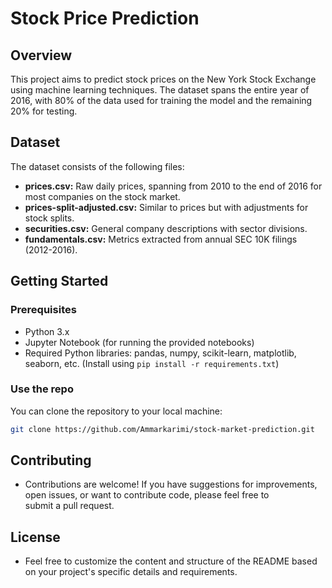 # Stock Price Prediction

## Overview

This project aims to predict stock prices on the New York Stock Exchange using machine learning techniques. The dataset spans the entire year of 2016, with 80% of the data used for training the model and the remaining 20% for testing.

## Dataset

The dataset consists of the following files:

- **prices.csv:** Raw daily prices, spanning from 2010 to the end of 2016 for most companies on the stock market.
- **prices-split-adjusted.csv:** Similar to prices but with adjustments for stock splits.
- **securities.csv:** General company descriptions with sector divisions.
- **fundamentals.csv:** Metrics extracted from annual SEC 10K filings (2012-2016).

## Getting Started

### Prerequisites

- Python 3.x
- Jupyter Notebook (for running the provided notebooks)
- Required Python libraries: pandas, numpy, scikit-learn, matplotlib, seaborn, etc. (Install using `pip install -r requirements.txt`)

### Use the repo

You can clone the repository to your local machine:

   ```bash
   git clone https://github.com/Ammarkarimi/stock-market-prediction.git
```
## Contributing

- Contributions are welcome! If you have suggestions for improvements, open issues, or want to contribute code, please feel free to     
  submit a pull request.

## License

- Feel free to customize the content and structure of the README based on your project's specific details and requirements.

